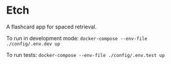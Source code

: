 # Etch

A flashcard app for spaced retrieval.

To run in development mode: `docker-compose --env-file ./config/.env.dev up`

To run tests: `docker-compose --env-file ./config/.env.test up`
